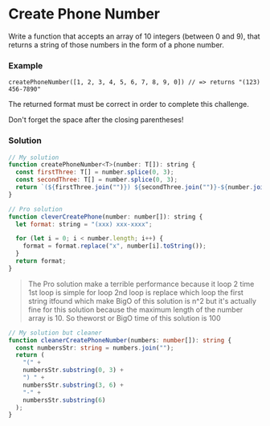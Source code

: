 # Create Phone Number

Write a function that accepts an array of 10 integers (between 0 and 9), that returns a string of those numbers in the form of a phone number.

### Example

```
createPhoneNumber([1, 2, 3, 4, 5, 6, 7, 8, 9, 0]) // => returns "(123) 456-7890"
```

The returned format must be correct in order to complete this challenge.

Don't forget the space after the closing parentheses!

### Solution

```javascript
// My solution
function createPhoneNumber<T>(number: T[]): string {
  const firstThree: T[] = number.splice(0, 3);
  const secondThree: T[] = number.splice(0, 3);
  return `(${firstThree.join("")}) ${secondThree.join("")}-${number.join("")}`;
}
```

```javascript
// Pro solution
function cleverCreatePhone(number: number[]): string {
  let format: string = "(xxx) xxx-xxxx";

  for (let i = 0; i < number.length; i++) {
    format = format.replace("x", number[i].toString());
  }
  return format;
}
```

> The Pro solution make a terrible performance because it loop 2 time
> 1st loop is simple for loop
> 2nd loop is replace which loop the first string itfound
> which make BigO of this solution is n^2
> but it's actually fine for this solution because the maximum length of the number array is 10. So theworst or BigO time of this solution is 100

```typescript
// My solution but cleaner
function cleanerCreatePhoneNumber(numbers: number[]): string {
  const numbersStr: string = numbers.join("");
  return (
    "(" +
    numbersStr.substring(0, 3) +
    ") " +
    numbersStr.substring(3, 6) +
    "-" +
    numbersStr.substring(6)
  );
}
```
